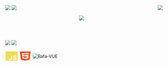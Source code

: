 <img height="350em" align="right" src="https://spotify-recently-played-readme.vercel.app/api?user=tjes8bziz5ju7eorgpxdh6laq&unique={true|1|on|yes"/>
<!--- Spotify recently playerd -->

<img height="165em" src="https://github-readme-stats.vercel.app/api?username=Wecreds&theme=transparent&show_icons=true"/>
<!--- Github Stats -->

<img height="158em" src="https://github-readme-stats.vercel.app/api/top-langs/?username=Wecreds&layout=compact&langs_count=7&theme=transparent"/>
<!--- Most Used Languages -->

<p align="center">
  <img width="50%" src="https://spotify-github-profile.vercel.app/api/view?uid=tjes8bziz5ju7eorgpxdh6laq&cover_image=true&theme=default&show_offline=true&background_color=121212&bar_color_cover=true)](https://github.com/kittinan/spotify-github-profile"/>
</p>



 &#8196;
##

 

<div> 
  <a href="https://www.instagram.com/lazzarin_dalosto/" target="_blank"><img src="https://img.shields.io/badge/-Instagram-%23E4405F?style=for-the-badge&logo=instagram&logoColor=white" target="_blank"></a>
  <a href = "mailto:wecredsbr@gmail.com"><img src="https://img.shields.io/badge/-Gmail-%23333?style=for-the-badge&logo=gmail&logoColor=white" target="_blank"></a>
  
 
  <div style="display: inline_block"><br>
  <img align="center" alt="Rafa-Js" height="30" width="40" src="https://raw.githubusercontent.com/devicons/devicon/master/icons/javascript/javascript-plain.svg">
  <img align="center" alt="Rafa-HTML" height="30" width="40" src="https://raw.githubusercontent.com/devicons/devicon/master/icons/html5/html5-original.svg">
  <img align="center" alt="Rafa-VUE" height="30" width="40" src="https://img.shields.io/badge/Vue.js-35495E?style=for-the-badge&logo=vue.js&logoColor=4FC08D">
  </div>
  
</div>

